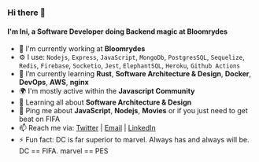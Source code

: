 ### Hi there 👋

<!--
**ietienam/ietienam** is a ✨ _special_ ✨ repository because its `README.md` (this file) appears on your GitHub profile.

![Profile views counter](https://caneco.dev/github-profile-view-counter.svg)
-->

#### I'm Ini, a Software Developer doing Backend magic at Bloomrydes

- 🏢 I'm currently working at **Bloomrydes**
- ⚙️ I use: `Nodejs`, `Express`, `JavaScript`, `MongoDb`, `PostgresSQL`, `Sequelize`, `Redis`, `Firebase`, `Socketio`, `Jest`, `ElephantSQL`, `Heroku`, `Github Actions`
- 🌱 I’m currently learning **Rust**, **Software Architecture & Design**, **Docker**, **DevOps**, **AWS**, **nginx**
- 🌍 I'm mostly active within the **Javascript Community**
- 🌱 Learning all about **Software Architecture & Design**
- 💬 Ping me about **JavaScript**, **Nodejs**, **Movies** or if you just need to get beat on FIFA
- 📫 Reach me via: [Twitter](https://twitter.com/etienam_ini) | [Email](mailto:ietienam@gmail.com) | [LinkedIn](https://www.linkedin.com/in/ietienam/)
- ⚡️ Fun fact: DC is far superior to marvel. Always has and always will be. DC == FIFA. marvel == PES
